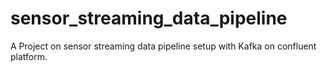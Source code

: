 # sensor_streaming_data_pipeline
A Project on sensor streaming data pipeline setup with Kafka on confluent platform.
